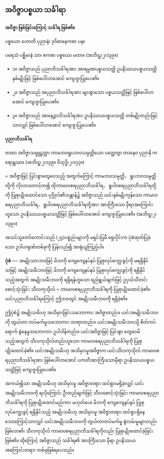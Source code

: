 ## အဝိဇ္ဇာပစ္စယာ သင်္ခါရာ

**အဝိဇ္ဇာ ဖြစ်ခြင်းကြောင့် သင်္ခါရ ဖြစ်၏။**

ပစ္စယော ဟောတိ ပုညာနံ၊ ဒုဝိဓာနေကဓာ ပန။

ပရေသံ ပစ္ဆိမာနံ သာ၊ ဧကဓာ ပစ္စယော မတာ။ (အဘိ၊ဋ္ဌ၊၂၊၁၃၉။)

- ၁။ အဝိဇ္ဇာသည် ပုညာဘိသင်္ခါရအား အာရမ္မဏပစ္စယသတ္တိ ဥပနိဿယပစ္စယသတ္တိ နှစ်မျိုးဖြင့် ဖြစ်ပေါ်လာအောင် ကျေးဇူးပြုပေး၏။

- ၂။ အဝိဇ္ဇာသည် အပုညာဘိသင်္ခါရအား များစွာသော ပစ္စယသတ္တိဖြင့် ဖြစ်ပေါ်လာအောင် ကျေးဇူးပြုပေး၏။

- ၃။ အဝိဇ္ဇာသည် အာနေဉ္ဇာဘိသင်္ခါရအား ဥပနိဿယပစ္စယသတ္တိ တစ်မျိုးတည်းဖြင့်သာလျှင် ဖြစ်ပေါ်လာအောင် ကျေးဇူးပြုပေး၏။

**ပုညာဘိသင်္ခါရ**

တထာ အဝိဇ္ဇာသမ္မူဠှတ္တာ ကာမဘဝရူပဘဝသမ္ပတ္တိယော ပတ္ထေတွာ တာနေဝ ပုညာနိ ကရောန္တဿ။
(အဘိ၊ဋ္ဌ၊၂၊၁၃၉။ ဝိသုဒ္ဓိ၊၂၊၁၇၃။)

= အဝိဇ္ဇာဖြင့် ပြင်းစွာတွေဝေသည့် အတွက်ကြောင့် ကာမဘဝသမ္ပတ္တိ， ရူပဘဝသမ္ပတ္တိတို့ကို လိုလားတောင့်တ၍ ထိုကာမာဝစရပုညာဘိသင်္ခါရ， ရူပါဝစရပုညာဘိသင်္ခါရတို့ကို ပြုစုပျိုးထောင်သော ပုဂ္ဂိုလ်၏သန္တာန်၌ အဝိဇ္ဇာသည် ယင်းနှစ်မျိုးကုန်သော ကာမာဝစရပုညာဘိသင်္ခါရ， ရူပါဝစရပုညာဘိသင်္ခါရတို့အား အားကြီးသော မှီရာအကြောင်းဟူသော ဥပနိဿယပစ္စယသတ္တိဖြင့် ဖြစ်ပေါ်လာအောင် ကျေးဇူးပြုပေး၏။ (အဘိ၊ဋ္ဌ၊၂၊၁၃၉၊၊)

အသင်သူတော်ကောင်းသည် (၂၄)ပစ္စည်းများကို မရှင်းပြမီ ရှေးပိုင်းက ပုံစံထုတ်ပြခဲ့သော ဥဒါဟရုဏ်တစ်ခုကို ပြန်လည်၍ အာရုံယူကြည့်ပါ။

**ပုံစံ ---** အမျိုးသားဘဝဖြင့် မိဘကို ကျေကျေနပ်နပ် ပြုစုလုပ်ကျွေးခွင့်ကို မရရှိနိုင်သဖြင့် အမျိုးသမီးဘဝဖြင့် မိဘကို ကျေကျေနပ်နပ် ပြုစုလုပ်ကျွေးခွင့်ကို ရရှိနိုင်သည့်အတွက် အမျိုးသမီးဘဝကို ရရှိရန်ဟူသော ရည်ရွယ်ချက်ဖြင့် ဥပုသ်သီတင်း စောင့်သုံးခြင်း သီလကုသိုလ် = ကာမာဝစရပုညာဘိသင်္ခါရကို ပြုစုပျိုးထောင်ခဲ့၏။ 
ယင်းပုညာဘိသင်္ခါရကြောင့် ဤဘဝတွင် အမျိုးသမီးဘဝကို ရရှိခဲ့၏။

ဤပုံစံ၌ အမျိုးသမီးဟု အသိမှားခြင်းသဘောကား အဝိဇ္ဇာတည်း။ 
ယင်းအမျိုးသမီးဘဝကို တွယ်တာ တပ်မက်မှုသဘောကား တဏှာတည်း။ 
ယင်းအမျိုးသမီးဘဝသို့ စိတ်ကပ်ရောက် စွဲနေမှုသဘောကား ဥပါဒါန်တည်း။ 
ယင်းအဝိဇ္ဇာဖြင့် ပြင်းစွာ တွေဝေမိသည့်အတွက် သီလကုသိုလ်တည်းဟူသော ကာမာဝစရပုညာဘိသင်္ခါရကို ပြုစုပျိုးထောင်ခဲ့၏။ 
ယင်းအမျိုးသမီးဟု အသိမှားမှုအဝိဇ္ဇာက ယင်းသီလကုသိုလ် ကာမာဝစရပုညာဘိသင်္ခါရအား ဖြစ်ပေါ်လာအောင် ပကတိအားကြီးသောမှီရာ ဥပနိဿယပစ္စယသတ္တိဖြင့် ကျေးဇူးပြုပေး၏။

အကယ်၍သာ အမျိုးသမီးဟု အသိမှားမှု အဝိဇ္ဇာတရား ထင်ရှားမရှိခဲ့လျှင် ယင်းအမျိုးသမီးဘဝကို ရလိုကြောင်း ဦးတည်ချက်ဖြင့် သီလစောင့်သုံးခြင်း ကာမာဝစရပုညာဘိသင်္ခါရကို ပြုစုပျိုးထောင်မည်ကား မဟုတ်ပေ။ 
မိဘကို ကျေကျေနပ်နပ် ပြုစုလုပ်ကျွေးခွင့် ရရှိနိုင်သည့် အမျိုးသမီးဟု အသိမှားမှု အဝိဇ္ဇာတရား ထင်ရှားရှိနေသောကြောင့်သာလျှင် ယင်းအမျိုးသမီးဘဝကို တွယ်တာတပ်မက်မှု စွဲလမ်းမှုများလည်း ဖြစ်လာ၏၊ သီလကုသိုလ် ကာမာဝစရပုညာဘိသင်္ခါရကိုလည်း ပြုစုပျိုးထောင်ခဲ့ခြင်း ဖြစ်၏။ 
ထိုကြောင့် အဝိဇ္ဇာသည် သင်္ခါရ၏ အားကြီးသော မှီရာ ဥပနိဿယ အကြောင်းတရား တစ်ခုဖြစ်ရပေသည်။